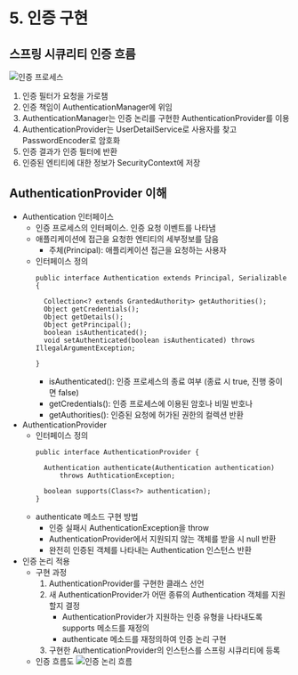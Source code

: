# 5. 인증 구현
 ## 스프링 시큐리티 인증 흐름
   ![인증 프로세스](https://github.com/dckat/SpringSecurity/assets/19167273/a6877a9d-dcbb-4d3d-a66d-5e96812bdb60)
   1) 인증 필터가 요청을 가로챔
   2) 인증 책임이 AuthenticationManager에 위임
   3) AuthenticationManager는 인증 논리를 구현한 AuthenticationProvider를 이용
   4) AuthenticationProvider는 UserDetailService로 사용자를 찾고 PasswordEncoder로 암호화
   5) 인증 결과가 인증 필터에 반환
   6) 인증된 엔티티에 대한 정보가 SecurityContext에 저장 
 ## AuthenticationProvider 이해
  * Authentication 인터페이스
    * 인증 프로세스의 인터페이스. 인증 요청 이벤트를 나타냄
    * 애플리케이션에 접근을 요청한 엔티티의 세부정보를 담음
      * 주체(Principal): 애플리케이션 접근을 요청하는 사용자
    * 인터페이스 정의
      ```
      public interface Authentication extends Principal, Serializable {

        Collection<? extends GrantedAuthority> getAuthorities();
        Object getCredentials();
        Object getDetails();
        Object getPrincipal();
        boolean isAuthenticated();
        void setAuthenticated(boolean isAuthenticated) throws IllegalArgumentException;

      }
      ```
      * isAuthenticated(): 인증 프로세스의 종료 여부 (종료 시 true, 진행 중이면 false)
      * getCredentials(): 인증 프로세스에 이용된 암호나 비밀 반호나
      * getAuthorities(): 인증된 요청에 허가된 권한의 컬렉션 반환
  * AuthenticationProvider
    * 인터페이스 정의
      ```
      public interface AuthenticationProvider {
      
        Authentication authenticate(Authentication authentication)
            throws AuthticationException;
      
        boolean supports(Class<?> authentication);
      }
      ```
    * authenticate 메소드 구현 방법
      * 인증 실패시 AuthenticationException을 throw
      * AuthenticationProvider에서 지원되지 않는 객체를 받을 시 null 반환
      * 완전히 인증된 객체를 나타내는 Authentication 인스턴스 반환
  * 인증 논리 적용
    * 구현 과정
      1) AuthenticationProvider를 구현한 클래스 선언
      2) 새 AuthenticationProvider가 어떤 종류의 Authentication 객체를 지원할지 결정
         * AuthenticationProvider가 지원하는 인증 유형을 나타내도록 supports 메소드를 재정의
         * authenticate 메소드를 재정의하여 인증 논리 구현
      3) 구현한 AuthenticationProvider의 인스턴스를 스프링 시큐리티에 등록
    * 인증 흐름도
      ![인증 논리 흐름](https://github.com/dckat/SpringSecurity/assets/19167273/91c509ac-2218-46e8-b475-28dac51d6dac)

      
